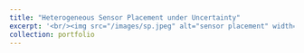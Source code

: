 ```yaml
---
title: "Heterogeneous Sensor Placement under Uncertainty"
excerpt: '<br/><img src="/images/sp.jpeg" alt="sensor placement" width="100" height="100"></br>'
collection: portfolio
---
```


<!-- This is an item in your portfolio. It can be have images or nice text. If you name the file .md, it will be parsed as markdown. If you name the file .html, it will be parsed as HTML.  -->

